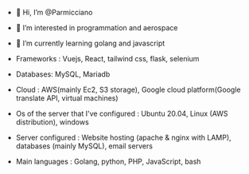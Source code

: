 - 👋 Hi, I’m @Parmicciano
- 👀 I’m interested in programmation and aerospace
- 🌱 I’m currently learning golang and javascript

- Frameworks : Vuejs, React, tailwind css, flask, selenium

- Databases: MySQL, Mariadb

- Cloud : AWS(mainly Ec2, S3 storage), Google cloud platform(Google translate API, virtual machines)

- Os of the server that I've configured : Ubuntu 20.04, Linux (AWS distribution), windows

- Server configured : Website hosting (apache & nginx with LAMP), databases (mainly MySQL), email servers 

- Main languages : Golang, python, PHP, JavaScript, bash

